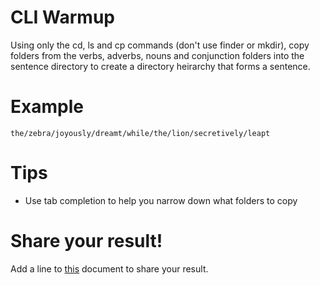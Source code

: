 # CLI Warmup
Using only the cd, ls and cp commands (don't use finder or mkdir), copy folders from the verbs, adverbs, nouns and conjunction folders into the sentence directory to create a directory heirarchy that forms a sentence.

# Example
`the/zebra/joyously/dreamt/while/the/lion/secretively/leapt`

# Tips
* Use tab completion to help you narrow down what folders to copy

# Share your result!
Add a line to [this](https://docs.google.com/document/d/1KAhI4aiBag7OWv0IYoJVS_Z76QC5VsSKumx3lXpLw28/edit?usp=sharing) document to share your result.
